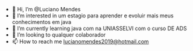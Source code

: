 - 👋 Hi, I’m @Luciano Mendes
- 👀 I’m interested in um estagio para aprender e evoluir mais meus conhecimentos em java
- 🌱 I’m currently learning java com na UNIASSELVI com o curso DE ADS
- 💞 I’m looking to qualquer colaborador
- 📫 How to reach me lucianomendes2019@hotmail.com

<!---
LucianoMendes003/LucianoMendes003 is a ✨ special ✨ repository because its `README.md` (this file) appears on your GitHub profile.
You can click the Preview link to take a look at your changes.
--->

